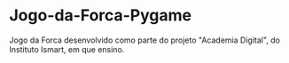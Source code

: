 # Jogo-da-Forca-Pygame
Jogo da Forca desenvolvido como parte do projeto "Academia Digital", do Instituto Ismart, em que ensino.
